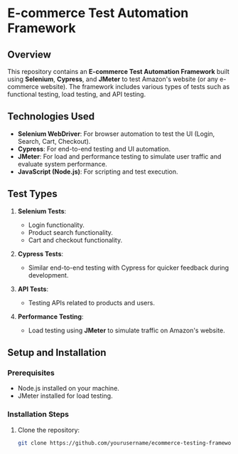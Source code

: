 # E-commerce Test Automation Framework

## Overview
This repository contains an **E-commerce Test Automation Framework** built using **Selenium**, **Cypress**, and **JMeter** to test Amazon's website (or any e-commerce website). The framework includes various types of tests such as functional testing, load testing, and API testing.

## Technologies Used
- **Selenium WebDriver**: For browser automation to test the UI (Login, Search, Cart, Checkout).
- **Cypress**: For end-to-end testing and UI automation.
- **JMeter**: For load and performance testing to simulate user traffic and evaluate system performance.
- **JavaScript (Node.js)**: For scripting and test execution.

## Test Types
1. **Selenium Tests**: 
   - Login functionality.
   - Product search functionality.
   - Cart and checkout functionality.
   
2. **Cypress Tests**: 
   - Similar end-to-end testing with Cypress for quicker feedback during development.
   
3. **API Tests**:
   - Testing APIs related to products and users.
   
4. **Performance Testing**:
   - Load testing using **JMeter** to simulate traffic on Amazon's website.

## Setup and Installation

### Prerequisites
- Node.js installed on your machine.
- JMeter installed for load testing.

### Installation Steps
1. Clone the repository:
   ```bash
   git clone https://github.com/yourusername/ecommerce-testing-framework.git





